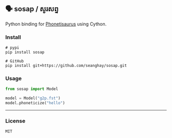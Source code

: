 ## 🗣️ sosap / សូរសព្ទ

Python binding for [Phonetisaurus](https://github.com/AdolfVonKleist/Phonetisaurus) using Cython.

### Install

```shell
# pypi
pip install sosap

# GitHub
pip install git+https://github.com/seanghay/sosap.git
```

### Usage

```python
from sosap import Model

model = Model("g2p.fst")
model.phoneticize("hello")
```

---

### License

`MIT`

